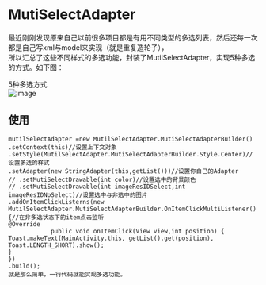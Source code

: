 # MutiSelectAdapter

最近刚刚发现原来自己以前很多项目都是有用不同类型的多选列表，然后还每一次都是自己写xml与model来实现（就是重复造轮子），<br>
所以汇总了这些不同样式的多选功能，封装了MutilSelectAdapter，实现5种多选的方式。如下图：<br>

5种多选方式<br>
![image](https://github.com/linhaojian/MutiSelectAdapter/tree/master/screenshots/1.png)
 
## 使用
```
mutilSelectAdapter =new MutilSelectAdapter.MutiSelectAdapterBuilder()
.setContext(this)//设置上下文对象
.setStyle(MutilSelectAdapter.MutiSelectAdapterBuilder.Style.Center)//设置多选的样式
.setAdapter(new StringAdapter(this,getList()))//设置你自己的Adapter
// .setMutiSelectDrawable(int color)//设置选中的背景颜色
// .setMutiSelectDrawable(int imageResIDSelect,int imageResIDNoSelect)//设置选中与非选中的图片
.addOnItemClickListerns(new MutilSelectAdapter.MutiSelectAdapterBuilder.OnItemClickMultiListener() {//在非多选状态下的item点击监听
@Override
            public void onItemClick(View view,int position) {
Toast.makeText(MainActivity.this, getList().get(position), Toast.LENGTH_SHORT).show();
}
})
.build();
就是那么简单，一行代码就能实现多选功能。

